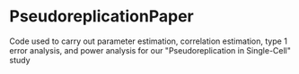 # PseudoreplicationPaper
Code used to carry out parameter estimation, correlation estimation, type 1 error analysis, and power analysis for our "Pseudoreplication in Single-Cell" study

